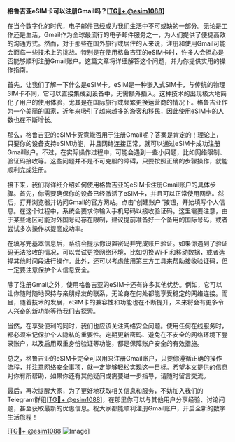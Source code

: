 **格鲁吉亚eSIM卡可以注册Gmail吗？[[TG💪+ @esim1088](https://t.me/s/esim1088)]**

在当今数字化的时代，电子邮件已经成为我们生活中不可或缺的一部分。无论是工作还是生活，Gmail作为全球最流行的电子邮件服务之一，为人们提供了便捷高效的沟通方式。然而，对于那些在国外旅行或居住的人来说，注册和使用Gmail可能会面临一些技术上的挑战。特别是在使用格鲁吉亚的eSIM卡时，许多人会担心是否能够顺利注册Gmail账户。这篇文章将详细解答这个问题，并为你提供实用的操作指南。

首先，让我们了解一下什么是eSIM卡。eSIM是一种嵌入式SIM卡，与传统的物理SIM卡不同，它可以直接集成到设备中，无需额外插入。这种技术的出现极大地简化了用户的使用体验，尤其是在国际旅行或频繁更换运营商的情况下。格鲁吉亚作为一个美丽的国家，近年来吸引了越来越多的游客和移民，因此使用eSIM卡的人数也在不断增长。

那么，格鲁吉亚的eSIM卡究竟能否用于注册Gmail呢？答案是肯定的！理论上，只要你的设备支持eSIM功能，并且网络连接正常，就可以通过eSIM卡成功注册Gmail账户。不过，在实际操作过程中，可能会遇到一些小问题，比如网络限制、验证码接收等。这些问题并不是不可克服的障碍，只要按照正确的步骤操作，就能顺利完成注册。

接下来，我们将详细介绍如何使用格鲁吉亚的eSIM卡注册Gmail账户的具体步骤。首先，你需要确保你的设备已经激活了eSIM卡，并且可以正常使用网络。然后，打开浏览器并访问Gmail的官方网站。点击“创建账户”按钮，开始填写个人信息。在这个过程中，系统会要求你输入手机号码以接收验证码。这里需要注意，由于某些地区可能对外国号码存在限制，建议提前准备好一个备用的国际号码，或者尝试多次操作以提高成功率。

在填写完基本信息后，系统会提示你设置密码并完成账户验证。如果你遇到了验证码无法接收的情况，可以尝试更换网络环境，比如切换Wi-Fi和移动数据，或者选择其他时间段进行操作。此外，还可以考虑使用第三方工具来帮助接收验证码，但一定要注意保护个人信息安全。

除了注册Gmail之外，使用格鲁吉亚的eSIM卡还有许多其他优势。例如，它可以让你随时随地保持与亲朋好友的联系，无论身在何处都能享受稳定的网络连接。而且，随着技术的发展，eSIM卡的兼容性和功能也在不断提升，未来将会有更多令人兴奋的新功能等待我们去探索。

当然，在享受便利的同时，我们也应该关注网络安全问题。使用任何在线服务时，都必须牢记保护个人隐私的重要性。定期更新密码、避免在不安全的网络环境下登录账户，以及启用双重身份验证等功能，都是保障账户安全的有效措施。

总之，格鲁吉亚的eSIM卡完全可以用来注册Gmail账户，只要你遵循正确的操作流程，并注意网络安全事项，就一定能够轻松实现这一目标。希望本文提供的信息对你有所帮助，如果你还有其他疑问或需要进一步指导，请随时留言交流。

最后，再次提醒大家，为了更好地获取相关信息和服务，不妨加入我们的Telegram群组[[TG💪+ @esim1088](https://t.me/s/esim1088)]，在那里你可以与其他用户分享经验、讨论问题，甚至获取最新的优惠信息。祝大家都能顺利注册Gmail账户，开启全新的数字生活旅程！

[[TG💪+ @esim1088](https://t.me/s/esim1088) ![Image](https://i.postimg.cc/4NQfJmqS/Snipaste-2025-05-13-00-14-12.png)]